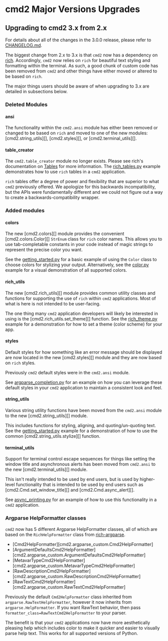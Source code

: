 # cmd2 Major Versions Upgrades

## Upgrading to cmd2 3.x from 2.x

For details about all of the changes in the 3.0.0 release, please refer to
[CHANGELOG.md](https://github.com/python-cmd2/cmd2/blob/main/CHANGELOG.md).

The biggest change from 2.x to 3.x is that `cmd2` now has a dependency on
[rich](https://github.com/Textualize/rich). Accordingly, `cmd2` now relies on `rich` for beautiful
text styling and formatting within the terminal. As such, a good chunk of custom code has been
removed from `cmd2` and other things have either moved or altered to be based on `rich`.

The major things users should be aware of when upgrading to 3.x are detailed in subsections below.

### Deleted Modules

#### ansi

The functionality within the `cmd2.ansi` module has either been removed or changed to be based on
`rich` and moved to one of the new modules: [cmd2.string_utils][], [cmd2.styles][], or
[cmd2.terminal_utils][].

#### table_creator

The `cmd2.table_creator` module no longer exists. Please see rich's documentation on
[Tables](https://rich.readthedocs.io/en/latest/tables.html) for more information. The
[rich_tables.py](https://github.com/python-cmd2/cmd2/blob/main/examples/rich_tables.py) example
demonstrates how to use `rich` tables in a `cmd2` application.

`rich` tables offer a degree of power and flexibility that are superior to what `cmd2` previously
offered. We apologize for this backwards incompatibility, but the APIs were fundamentally different
and we could not figure out a way to create a backwards-compatibility wrapper.

### Added modules

#### colors

The new [cmd2.colors][] module provides the convenient [cmd2.colors.Color][] `StrEnum` class for
`rich` color names. This allows you to use tab-completable constants in your code instead of magic
strings to represent the precise color you want.

See the
[getting_started.py](https://github.com/python-cmd2/cmd2/blob/main/examples/getting_started.py) for
a basic example of using the `Color` class to choose colors for stylizing your output.
Alternatively, see the [color.py](https://github.com/python-cmd2/cmd2/blob/main/examples/color.py)
example for a visual demonstration of all supported colors.

#### rich_utils

The new [cmd2.rich_utils][] module provides common utility classes and functions for supporting the
use of `rich` within `cmd2` applications. Most of what is here is not intended to be user-facing.

The one thing many `cmd2` application developers will likely be interested in using is the
[cmd2.rich_utils.set_theme][] function. See the
[rich_theme.py](https://github.com/python-cmd2/cmd2/blob/main/examples/rich_theme.py) example for a
demonstration for how to set a theme (color scheme) for your app.

#### styles

Default styles for how something like an error message should be displayed are now located in the
new [cmd2.styles][] module and they are now based on `rich` styles.

Previously `cmd2` default styles were in the `cmd2.ansi` module.

See
[argparse_completion.py](https://github.com/python-cmd2/cmd2/blob/main/examples/argparse_completion.py)
for an example on how you can leverage these default styles in your `cmd2` application to maintain a
consistent look and feel.

#### string_utils

Various string utility functions have been moved from the `cmd2.ansi` module to the new
[cmd2.string_utils][] module.

This includes functions for styling, aligning, and quoting/un-quoting text. See the
[getting_started.py](https://github.com/python-cmd2/cmd2/blob/main/examples/getting_started.py)
example for a demonstration of how to use the common [cmd2.string_utils.stylize][] function.

#### terminal_utils

Support for terminal control escape sequences for things like setting the window title and
asynchronous alerts has been moved from `cmd2.ansi` to the new [cmd2.terminal_utils][] module.

This isn't really intended to be used by end users, but is used by higher-level functionality that
is intended to be used by end users such as [cmd2.Cmd.set_window_title][] and
[cmd2.Cmd.async_alert][].

See [async_printing.py](https://github.com/python-cmd2/cmd2/blob/main/examples/async_printing.py)
for an example of how to use this functionality in a `cmd2` application.

### Argparse HelpFormatter classes

`cmd2` now has 5 different Argparse HelpFormatter classes, all of which are based on the
`RichHelpFormatter` class from [rich-argparse](https://github.com/hamdanal/rich-argparse).

- [Cmd2HelpFormatter][cmd2.argparse_custom.Cmd2HelpFormatter]
- [ArgumentDefaultsCmd2HelpFormatter][cmd2.argparse_custom.ArgumentDefaultsCmd2HelpFormatter]
- [MetavarTypeCmd2HelpFormatter][cmd2.argparse_custom.MetavarTypeCmd2HelpFormatter]
- [RawDescriptionCmd2HelpFormatter][cmd2.argparse_custom.RawDescriptionCmd2HelpFormatter]
- [RawTextCmd2HelpFormatter][cmd2.argparse_custom.RawTextCmd2HelpFormatter]

Previously the default `Cmd2HelpFormatter` class inherited from `argparse.RawTextHelpFormatter`,
however it now inherits from `argparse.HelpFormatter`. If you want RawText behavior, then pass
`formatter_class=RawTextCmd2HelpFormatter` to your parser.

The benefit is that your `cmd2` applications now have more aesthetically pleasing help which
includes color to make it quicker and easier to visually parse help text. This works for all
supported versions of Python.
